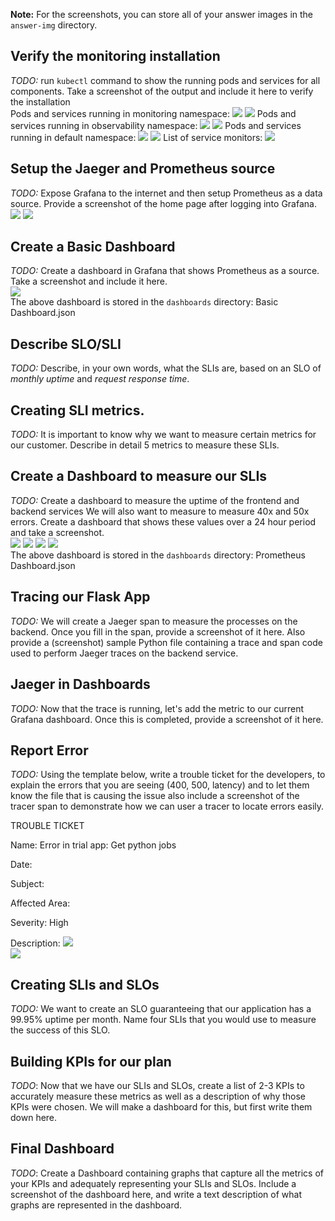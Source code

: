 **Note:** For the screenshots, you can store all of your answer images in the `answer-img` directory.

## Verify the monitoring installation

*TODO:* run `kubectl` command to show the running pods and services for all components. Take a screenshot of the output and include it here to verify the installation  
Pods and services running in monitoring namespace:
<img src="./answer-img/Pods Monitoring.png"/> 
<img src="./answer-img/Services Monitoring.png"/> 
Pods and services running in observability namespace:
<img src="./answer-img/Pods Observability.png"/> 
<img src="./answer-img/Services Observability.png"/> 
Pods and services running in default namespace:
<img src="./answer-img/Pods Default.png"/> 
<img src="./answer-img/Services Default.png"/> 
List of service monitors:
<img src="./answer-img/Servicemonitors.png"/> 

## Setup the Jaeger and Prometheus source
*TODO:* Expose Grafana to the internet and then setup Prometheus as a data source. Provide a screenshot of the home page after logging into Grafana.  
<img src="./answer-img/Welcome to Grafana.png"/> 
<img src="./answer-img/Grafana Datasources.png"/> 

## Create a Basic Dashboard
*TODO:* Create a dashboard in Grafana that shows Prometheus as a source. Take a screenshot and include it here.  
<img src="./answer-img/Successful Requests per Minute.png"/>  
The above dashboard is stored in the `dashboards` directory: Basic Dashboard.json

## Describe SLO/SLI
*TODO:* Describe, in your own words, what the SLIs are, based on an SLO of *monthly uptime* and *request response time*.

## Creating SLI metrics.
*TODO:* It is important to know why we want to measure certain metrics for our customer. Describe in detail 5 metrics to measure these SLIs. 

## Create a Dashboard to measure our SLIs
*TODO:* Create a dashboard to measure the uptime of the frontend and backend services We will also want to measure to measure 40x and 50x errors. Create a dashboard that shows these values over a 24 hour period and take a screenshot.  
<img src="./answer-img/Uptime Frontend.png"/>
<img src="./answer-img/Uptime Backend.png"/>
<img src="./answer-img/40x Errors.png"/>
<img src="./answer-img/50x Errors.png"/>  
The above dashboard is stored in the `dashboards` directory: Prometheus Dashboard.json

## Tracing our Flask App
*TODO:*  We will create a Jaeger span to measure the processes on the backend. Once you fill in the span, provide a screenshot of it here. Also provide a (screenshot) sample Python file containing a trace and span code used to perform Jaeger traces on the backend service.

## Jaeger in Dashboards
*TODO:* Now that the trace is running, let's add the metric to our current Grafana dashboard. Once this is completed, provide a screenshot of it here.

## Report Error
*TODO:* Using the template below, write a trouble ticket for the developers, to explain the errors that you are seeing (400, 500, latency) and to let them know the file that is causing the issue also include a screenshot of the tracer span to demonstrate how we can user a tracer to locate errors easily.

TROUBLE TICKET

Name: Error in trial app: Get python jobs

Date:

Subject:

Affected Area:

Severity: High

Description:
<img src="./answer-img/Jaeger Trial Service_Get Python Jobs.png"/>  
<img src="./answer-img/Jaeger Trace_Connection Refused.png"/>  

## Creating SLIs and SLOs
*TODO:* We want to create an SLO guaranteeing that our application has a 99.95% uptime per month. Name four SLIs that you would use to measure the success of this SLO.

## Building KPIs for our plan
*TODO*: Now that we have our SLIs and SLOs, create a list of 2-3 KPIs to accurately measure these metrics as well as a description of why those KPIs were chosen. We will make a dashboard for this, but first write them down here.

## Final Dashboard
*TODO*: Create a Dashboard containing graphs that capture all the metrics of your KPIs and adequately representing your SLIs and SLOs. Include a screenshot of the dashboard here, and write a text description of what graphs are represented in the dashboard.  
